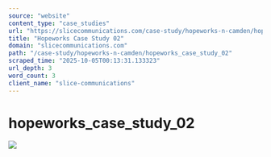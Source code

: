 ```yaml
---
source: "website"
content_type: "case_studies"
url: "https://slicecommunications.com/case-study/hopeworks-n-camden/hopeworks_case_study_02"
title: "Hopeworks Case Study 02"
domain: "slicecommunications.com"
path: "/case-study/hopeworks-n-camden/hopeworks_case_study_02"
scraped_time: "2025-10-05T00:13:31.133323"
url_depth: 3
word_count: 3
client_name: "slice-communications"
---
```


# hopeworks_case_study_02

[![](https://slicecommunications.com/wp-content/uploads/2018/07/hopeworks_case_study_02-pdf-232x300.jpg)](https://slicecommunications.com/wp-content/uploads/2018/07/hopeworks_case_study_02.pdf)